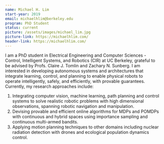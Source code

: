 ```yaml
---
name: Michael H. Lim
start-year: 2019
email: michaelhlim@berkeley.edu
program: PhD Student
status: current
picture: /assets/images/michael_lim.jpg
picture-link: https://michaelhlim.com/
header-link: https://michaelhlim.com/
---
```


I am a PhD student in Electrical Engineering and Computer Sciences - Control, Intelligent Systems, and Robotics (CIR) at UC Berkeley, grateful to be advised by Profs. Claire J. Tomlin and Zachary N. Sunberg. I am interested in developing autonomous systems and architectures that integrate learning, control, and planning to enable physical robots to operate intelligently, safely, and efficiently, with provable guarantees. Currently, my research approaches include:
  1. Integrating computer vision, machine learning, path planning and control systems to solve realistic robotic problems with high dimensional observations, spanning robotic navigation and manipulation.
  2. Devising provable and efficient online algorithms for MDPs and POMDPs with continuous and hybrid spaces using importance sampling and continuous multi-armed bandits.
  3. Applying motion planning techniques to other domains including nuclear radiation detection with drones and ecological population dynamics control.
